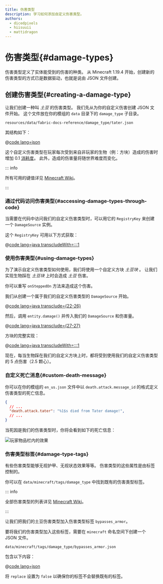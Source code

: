 ```yaml
---
title: 伤害类型
description: 学习如何添加自定义伤害类型。
authors:
  - dicedpixels
  - hiisuuii
  - mattidragon
---
```


# 伤害类型{#damage-types}

伤害类型定义了实体能受到的伤害的种类。 从 Minecraft 1.19.4 开始，创建新的伤害类型的方式已是数据驱动，也就是说由 JSON 文件创建。

## 创建伤害类型{#creating-a-damage-type}

让我们创建一种叫 _土豆_ 的伤害类型。 我们先从为你的自定义伤害创建 JSON 文件开始。 这个文件放在你的模组的 `data` 目录下的 `damage_type` 子目录。

```:no-line-numbers
resources/data/fabric-docs-reference/damage_type/tater.json
```

其结构如下：

@[code lang=json](@/reference/latest/src/main/generated/data/fabric-docs-reference/damage_type/tater.json)

这个自定义伤害类型在玩家每次受到来自非玩家的生物（例：方块）造成的伤害时增加 0.1 [消耗度](https://zh.minecraft.wiki/w/饥饿#饥饿因素)。 此外，造成的伤害量将随世界难度而变化。

::: info

所有可用的键值详见 [Minecraft Wiki](https://zh.minecraft.wiki/w/伤害类型/JSON格式)。

:::

### 通过代码访问伤害类型{#accessing-damage-types-through-code}

当需要在代码中访问我们的自定义伤害类型时，可以用它的 `RegistryKey` 来创建一个 `DamageSource` 实例。

这个 `RegistryKey` 可用以下方式获取：

@[code lang=java transcludeWith=:::1](@/reference/latest/src/main/java/com/example/docs/damage/FabricDocsReferenceDamageTypes.java)

### 使用伤害类型{#using-damage-types}

为了演示自定义伤害类型如何使用，我们将使用一个自定义方块 _土豆块_ 。 让我们实现生物踩在 _土豆块_ 上时会造成 _土豆_ 伤害。

你可以重写 `onSteppedOn` 方法来造成这个伤害。

我们从创建一个属于我们的自定义伤害类型的 `DamageSource` 开始。

@[code lang=java transclude={22-26}](@/reference/latest/src/main/java/com/example/docs/damage/TaterBlock.java)

然后，调用 `entity.damage()` 并传入我们的 `DamageSource` 和伤害量。

@[code lang=java transclude={27-27}](@/reference/latest/src/main/java/com/example/docs/damage/TaterBlock.java)

方块的完整实现：

@[code lang=java transcludeWith=:::1](@/reference/latest/src/main/java/com/example/docs/damage/TaterBlock.java)

现在，每当生物踩在我们的自定义方块上时，都将受到使用我们的自定义伤害类型的 5 点伤害（2.5 颗心）。

### 自定义死亡消息{#custom-death-message}

你可以在你的模组的 `en_us.json` 文件中以 `death.attack.message_id` 的格式定义伤害类型的死亡信息。

```json
{
  // ...
  "death.attack.tater": "%1$s died from Tater damage!",
  // ...
}
```

当死因是我们的伤害类型时，你将会看到如下的死亡信息：

![玩家物品栏内的效果](/assets/develop/tater-damage-death.png)

### 伤害类型标签{#damage-type-tags}

有些伤害类型能够无视护甲、无视状态效果等等。 伤害类型的这些属性是由标签控制的。

你可以在 `data/minecraft/tags/damage_type` 中找到既有的伤害类型标签。

::: info

全部伤害类型的列表详见 [Minecraft Wiki](https://zh.minecraft.wiki/w/标签#伤害类型)。

:::

让我们把我们的土豆伤害类型加入伤害类型标签 `bypasses_armor`。

要将我们的伤害类型加入这些标签，需要在 `minecraft` 命名空间下创建一个 JSON 文件。

```:no-line-numbers
data/minecraft/tags/damage_type/bypasses_armor.json
```

包含以下内容：

@[code lang=json](@/reference/latest/src/main/generated/data/minecraft/tags/damage_type/bypasses_armor.json)

将 `replace` 设置为 `false` 以确保你的标签不会替换既有的标签。
